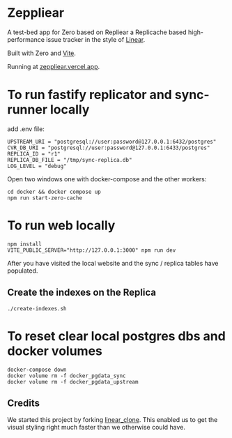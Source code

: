 # Zeppliear

A test-bed app for Zero based on Repliear a Replicache based high-performance issue tracker in the style of [Linear](https://linear.app/).

Built with Zero and [Vite](https://vitejs.dev/).

Running at [zeppliear.vercel.app](https://zeppliear.vercel.app/).

# To run fastify replicator and sync-runner locally

add .env file:

```
UPSTREAM_URI = "postgresql://user:password@127.0.0.1:6432/postgres"
CVR_DB_URI = "postgresql://user:password@127.0.0.1:6433/postgres"
REPLICA_ID = "r1"
REPLICA_DB_FILE = "/tmp/sync-replica.db"
LOG_LEVEL = "debug"
```

Open two windows one with docker-compose and the other workers:

```
cd docker && docker compose up
npm run start-zero-cache
```

# To run web locally

```
npm install
VITE_PUBLIC_SERVER="http://127.0.0.1:3000" npm run dev
```

After you have visited the local website and the sync / replica tables have populated.

## Create the indexes on the Replica

```
./create-indexes.sh
```

# To reset clear local postgres dbs and docker volumes

```
docker-compose down
docker volume rm -f docker_pgdata_sync
docker volume rm -f docker_pgdata_upstream
```

###

## Credits

We started this project by forking [linear_clone](https://github.com/tuan3w/linearapp_clone). This enabled us to get the visual styling right much faster than we otherwise could have.
